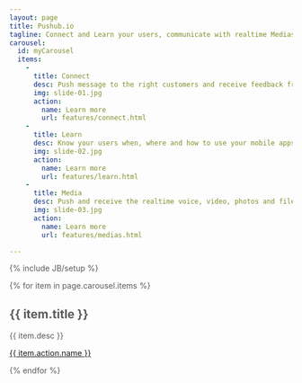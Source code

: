 ```yaml
---
layout: page
title: Pushub.io
tagline: Connect and Learn your users, communicate with realtime Medias
carousel:
  id: myCarousel
  items:
    - 
      title: Connect 
      desc: Push message to the right customers and receive feedback from them, whether your mobile apps is running or offline, connect them over all the platforms (iOS, Android, Window Phone 7/8 and HTML/AJAX).
      img: slide-01.jpg
      action:
        name: Learn more
        url: features/connect.html
    - 
      title: Learn 
      desc: Know your users when, where and how to use your mobile apps, learn their use behaviors, and read realtime and analystic reports to identify your next customer and income.
      img: slide-02.jpg
      action: 
        name: Learn more
        url: features/learn.html
    - 
      title: Media 
      desc: Push and receive the realtime voice, video, photos and files from and to the users, redirect to your online customer services, or store in the cloud or your media servers.
      img: slide-03.jpg
      action: 
        name: Learn more
        url: features/medias.html

---
```

{% include JB/setup %}

<style>

  /* GLOBAL STYLES
  -------------------------------------------------- */
  /* Padding below the footer and lighter body text */

  body {
    padding-bottom: 40px;
    color: #5a5a5a;
  }



  /* CUSTOMIZE THE NAVBAR
  -------------------------------------------------- */

  /* Special class on .container surrounding .navbar, used for positioning it into place. */
  .navbar-wrapper {
    position: absolute;
    top: 0;
    left: 0;
    right: 0;
    z-index: 10;
    margin-top: 20px;
    margin-bottom: -90px; /* Negative margin to pull up carousel. 90px is roughly margins and height of navbar. */
  }
  .navbar-wrapper .navbar {

  }

  /* Remove border and change up box shadow for more contrast */
  .navbar .navbar-inner {
    border: 0;
    -webkit-box-shadow: 0 2px 10px rgba(0,0,0,.25);
       -moz-box-shadow: 0 2px 10px rgba(0,0,0,.25);
            box-shadow: 0 2px 10px rgba(0,0,0,.25);
  }

  /* Downsize the brand/project name a bit */
  .navbar .brand {
    padding: 14px 20px 16px; /* Increase vertical padding to match navbar links */
    font-size: 16px;
    font-weight: bold;
    text-shadow: 0 -1px 0 rgba(0,0,0,.5);
  }

  /* Navbar links: increase padding for taller navbar */
  .navbar .nav > li > a {
    padding: 15px 20px;
  }

  /* Offset the responsive button for proper vertical alignment */
  .navbar .btn-navbar {
    margin-top: 10px;
  }


  /* RESPONSIVE CSS
  -------------------------------------------------- */

  @media (max-width: 979px) {

    .container.navbar-wrapper {
      margin-bottom: 0;
      width: auto;
    }
    .navbar-inner {
      border-radius: 0;
      margin: -20px 0;
    }
  }


  @media (max-width: 767px) {

    .navbar-inner {
      margin: -20px;
    }
  }
</style>

<div class="row">
  {% for item in page.carousel.items %}
  <div class="span4">
    <h2>{{ item.title }}</h2>
    <p>{{ item.desc }}</p>
    <p><a class="btn" href="{{ item.action.url }}">{{ item.action.name }}</a></p>
  </div>
  {% endfor %}
</div>
